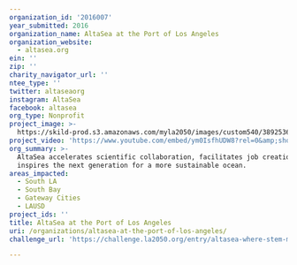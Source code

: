 ```yaml
---
organization_id: '2016007'
year_submitted: 2016
organization_name: AltaSea at the Port of Los Angeles
organization_website:
  - altasea.org
ein: ''
zip: ''
charity_navigator_url: ''
ntee_type: ''
twitter: altaseaorg
instagram: AltaSea
facebook: altasea
org_type: Nonprofit
project_image: >-
  https://skild-prod.s3.amazonaws.com/myla2050/images/custom540/3892536625741-team89.jpg
project_video: 'https://www.youtube.com/embed/ym0IsfhUDW8?rel=0&amp;showinfo=0'
org_summary: >-
  AltaSea accelerates scientific collaboration, facilitates job creation and
  inspires the next generation for a more sustainable ocean.
areas_impacted:
  - South LA
  - South Bay
  - Gateway Cities
  - LAUSD
project_ids: ''
title: AltaSea at the Port of Los Angeles
uri: /organizations/altasea-at-the-port-of-los-angeles/
challenge_url: 'https://challenge.la2050.org/entry/altasea-where-stem-meets-the-ocean'

---
```

